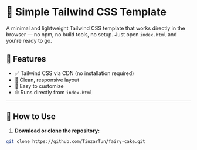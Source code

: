 # 🌿 Simple Tailwind CSS Template

A minimal and lightweight Tailwind CSS template that works directly in the browser — no npm, no build tools, no setup. Just open `index.html` and you're ready to go.

## 🚀 Features

- ✅ Tailwind CSS via CDN (no installation required)
- 💨 Clean, responsive layout
- 🔧 Easy to customize
- 🌐 Runs directly from `index.html`

---

## 📂 How to Use

1. **Download or clone the repository:**

```bash
git clone https://github.com/TinzarTun/fairy-cake.git
